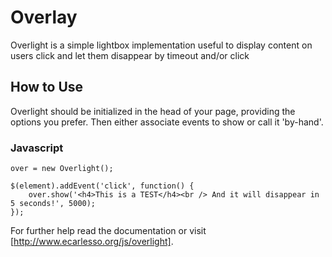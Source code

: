 Overlay
=========

Overlight is a simple lightbox implementation useful to display content on users click and let them disappear by timeout and/or click

How to Use
----------

Overlight should be initialized in the head of your page, providing the options you prefer. Then either associate events to show or call it 'by-hand'.

### Javascript
    over = new Overlight();

    $(element).addEvent('click', function() {
    	over.show('<h4>This is a TEST</h4><br /> And it will disappear in 5 seconds!', 5000);
	});

For further help read the documentation or visit [http://www.ecarlesso.org/js/overlight].
